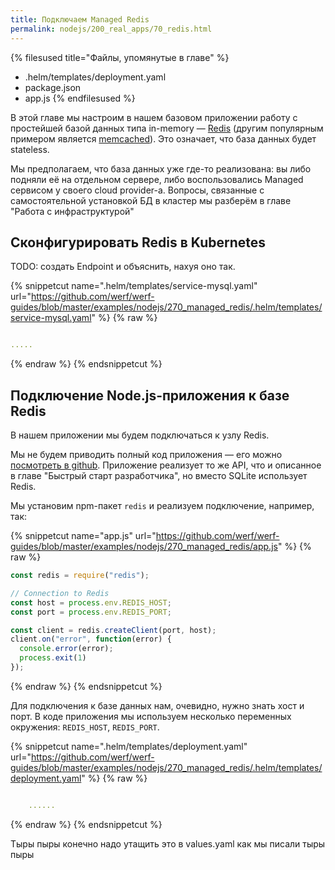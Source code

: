 ```yaml
---
title: Подключаем Managed Redis
permalink: nodejs/200_real_apps/70_redis.html
---
```


{% filesused title="Файлы, упомянутые в главе" %}
- .helm/templates/deployment.yaml
- package.json
- app.js
{% endfilesused %}

В этой главе мы настроим в нашем базовом приложении работу с простейшей базой данных типа in-memory — [Redis](https://redis.io/) (другим популярным примером является [memcached](https://memcached.org/)). Это означает, что база данных будет stateless.

Мы предполагаем, что база данных уже где-то реализована: вы либо подняли её на отдельном сервере, либо воспользовались Managed сервисом у своего cloud provider-а. Вопросы, связанные с самостоятельной установкой БД в кластер мы разберём в главе "Работа с инфраструктурой" 

## Сконфигурировать Redis в Kubernetes

TODO: создать Endpoint и объяснить, нахуя оно так.



{% snippetcut name=".helm/templates/service-mysql.yaml" url="https://github.com/werf/werf-guides/blob/master/examples/nodejs/270_managed_redis/.helm/templates/service-mysql.yaml" %}
{% raw %}
```yaml

.....

```
{% endraw %}
{% endsnippetcut %}



## Подключение Node.js-приложения к базе Redis

В нашем приложении мы будем подключаться к узлу Redis.

Мы не будем приводить полный код приложения — его можно [посмотреть в github](https://github.com/werf/werf-guides/blob/master/examples/nodejs/270_managed_redis/app.js). Приложение реализует то же API, что и описанное в главе "Быстрый старт разработчика", но вместо SQLite использует Redis.

Мы установим npm-пакет `redis` и реализуем подключение, например, так:

{% snippetcut name="app.js" url="https://github.com/werf/werf-guides/blob/master/examples/nodejs/270_managed_redis/app.js" %}
{% raw %}
```js
const redis = require("redis");

// Connection to Redis
const host = process.env.REDIS_HOST;
const port = process.env.REDIS_PORT;

const client = redis.createClient(port, host);
client.on("error", function(error) {
  console.error(error);
  process.exit(1)
});
```
{% endraw %}
{% endsnippetcut %}

Для подключения к базе данных нам, очевидно, нужно знать хост и порт. В коде приложения мы используем несколько переменных окружения: `REDIS_HOST`, `REDIS_PORT`.

{% snippetcut name=".helm/templates/deployment.yaml" url="https://github.com/werf/werf-guides/blob/master/examples/nodejs/270_managed_redis/.helm/templates/deployment.yaml" %}
{% raw %}
```yaml

    ......

```
{% endraw %}
{% endsnippetcut %}

Тыры пыры конечно надо утащить это в values.yaml как мы писали тыры пыры

<div id="go-forth-button">
    <go-forth url="201_build.html" label="Сборка образа" framework="{{ page.label_framework }}" ci="{{ page.label_ci }}" guide-code="{{ page.guide_code }}" base-url="{{ site.baseurl }}"></go-forth>
</div>
